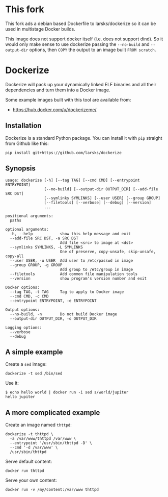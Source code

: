 # This fork

This fork ads a debian based Dockerfile to larsks/dockerize so it can be used in multistage Docker builds.

This image does not support docker itself (i.e. does not support dind). So it would only make sense to use
dockerize passing the `--no-build` and `--output-dir` options, then `COPY` the output to an image built `FROM scratch`.

# Dockerize

Dockerize will pack up your dynamically linked ELF binaries and all
their dependencies and turn them into a Docker image.

Some example images built with this tool are available from:

- https://hub.docker.com/u/dockerizeme/

## Installation

Dockerize is a standard Python package.  You can install it with
`pip` straight from Github like this:

    pip install git+https://github.com/larsks/dockerize

## Synopsis

    usage: dockerize [-h] [--tag TAG] [--cmd CMD] [--entrypoint ENTRYPOINT]
                     [--no-build] [--output-dir OUTPUT_DIR] [--add-file SRC DST]
                     [--symlinks SYMLINKS] [--user USER] [--group GROUP]
                     [--filetools] [--verbose] [--debug] [--version]
                     ...

    positional arguments:
      paths

    optional arguments:
      -h, --help            show this help message and exit
      --add-file SRC DST, -a SRC DST
                            Add file <src> to image at <dst>
      --symlinks SYMLINKS, -L SYMLINKS
                            One of preserve, copy-unsafe, skip-unsafe, copy-all
      --user USER, -u USER  Add user to /etc/passwd in image
      --group GROUP, -g GROUP
                            Add group to /etc/group in image
      --filetools           Add common file manipulation tools
      --version             show program's version number and exit

    Docker options:
      --tag TAG, -t TAG     Tag to apply to Docker image
      --cmd CMD, -c CMD
      --entrypoint ENTRYPOINT, -e ENTRYPOINT

    Output options:
      --no-build, -n        Do not build Docker image
      --output-dir OUTPUT_DIR, -o OUTPUT_DIR

    Logging options:
      --verbose
      --debug

## A simple example

Create a `sed` image:

    dockerize -t sed /bin/sed

Use it:

    $ echo hello world | docker run -i sed s/world/jupiter
    hello jupiter

## A more complicated example

Create an image named `thttpd`:

    dockerize -t thttpd \
      -a /var/www/thttpd /var/www \
      --entrypoint '/usr/sbin/thttpd -D' \
      --cmd '-d /var/www' \
      /usr/sbin/thttpd

Serve default content:

    docker run thttpd

Serve your own content:

    docker run -v /my/content:/var/www thttpd

